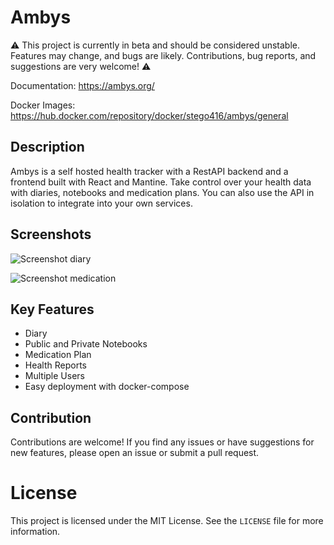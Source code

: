 # Ambys

⚠️ This project is currently in beta and should be considered unstable. Features may change, and bugs are likely.
Contributions, bug reports, and suggestions are very welcome! ⚠️

Documentation: https://ambys.org/

Docker Images: https://hub.docker.com/repository/docker/stego416/ambys/general

## Description

Ambys is a self hosted health tracker with a RestAPI backend and a frontend built with React and Mantine. Take control over your health data with diaries, notebooks and medication plans. You can also use the API in isolation to integrate into your own services.

## Screenshots

![Screenshot diary](https://github.com/user-attachments/assets/3772013f-9d11-43a5-89d6-cb7f40309392)

![Screenshot medication](https://github.com/user-attachments/assets/0d06708f-aba0-4d8c-99da-92523d35b2e4)

## Key Features

- Diary
- Public and Private Notebooks
- Medication Plan
- Health Reports
- Multiple Users
- Easy deployment with docker-compose

## Contribution

Contributions are welcome! If you find any issues or have suggestions for new features, please open an issue or submit a pull request.

# License

This project is licensed under the MIT License. See the `LICENSE` file for more information.
